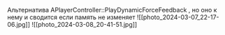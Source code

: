 
Альтернатива APlayerController::PlayDynamicForceFeedback , но оно к нему и сводится если память не изменяет
![[photo_2024-03-07_22-17-06.jpg]]
![[photo_2024-03-08_20-41-51.jpg]]